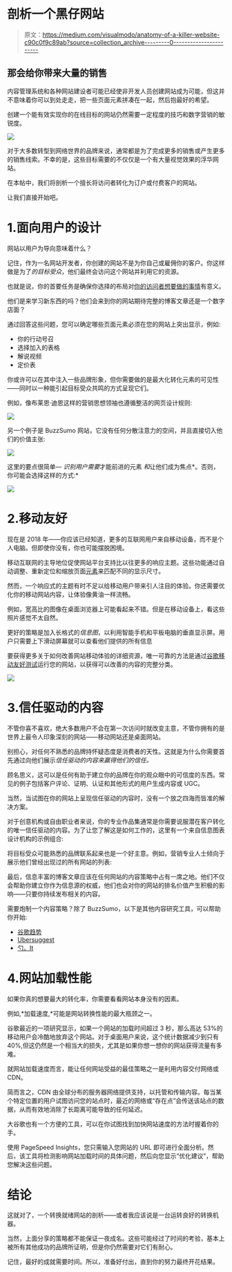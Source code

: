 # 剖析一个黑仔网站

> 原文：<https://medium.com/visualmodo/anatomy-of-a-killer-website-c90c0f9c89ab?source=collection_archive---------0----------------------->

## 那会给你带来大量的销售

内容管理系统和各种网站建设者可能已经使非开发人员创建网站成为可能，但这并不意味着你可以到处走走，把一些页面元素拼凑在一起，然后抱最好的希望。

创建一个能有效实现你的在线目标的网站仍然需要一定程度的技巧和数字营销的敏锐度。

![](img/6935dc5d98f3306125b23f35e7c8be97.png)

对于大多数转型到网络世界的品牌来说，通常都是为了完成更多的销售或产生更多的销售线索。不幸的是，这些目标需要的不仅仅是一个有大量视觉效果的浮华网站。

在本帖中，我们将剖析一个擅长将访问者转化为订户或付费客户的网站。

让我们直接开始吧。

# 1.面向用户的设计

网站以用户为导向意味着什么？

记住，作为一名网站开发者，你创建的网站不是为你自己或雇佣你的客户。你这样做是为了*的目标受众*，他们最终会访问这个网站并利用它的资源。

也就是说，你的首要任务是确保你选择的布局对[你的访问者想要做的事情](https://www.collectiveray.com/web-design/opinion/real-ux-design-how-to-separate-the-wheat-from-the-chaff-in-5-simple-ways.html)有意义。

他们是来学习新东西的吗？他们会来到你的网站期待完整的博客文章还是一个数字店面？

通过回答这些问题，您可以确定哪些页面元素必须在您的网站上突出显示，例如:

*   你的行动号召
*   选择加入的表格
*   解说视频
*   定价表

你或许可以在其中注入一些品牌形象，但你需要做的是最大化转化元素的可见性——同时以一种能引起目标受众共鸣的方式呈现它们。

例如，像布莱恩·迪恩这样的营销思想领袖也遵循整洁的网页设计规则:

![](img/56be0c52f8b6cd90e62a002359a86026.png)

另一个例子是 BuzzSumo 网站，它没有任何分散注意力的空间，并且直接切入他们的价值主张:

![](img/9e14787c47c14630d75c85b595b7a35b.png)

这里的要点很简单— *识别用户需要*才能前进的元素 *和*让他们成为焦点*。否则，你可能会选择这样的方式:*

![](img/03c5e446b8e717937e19a2921566b558.png)

# 2.移动友好

现在是 2018 年——你应该已经知道，更多的互联网用户来自移动设备，而不是个人电脑。但即使你没有，你也可能摆脱困境。

移动互联网的主导地位促使网站平台支持比以往更多的响应主题。这些功能通过自动调整、重新定位和缩放页面[元素](https://visualmodo.com/)来匹配不同的显示尺寸。

然而，一个响应式的主题有时不足以给移动用户带来引人注目的体验。你还需要优化你的移动网站内容，让体验像黄油一样流畅。

例如，宽高比的图像在桌面浏览器上可能看起来不错。但是在移动设备上，看这些照片感觉不太自然。

更好的策略是加入长格式的*信息图*，以利用智能手机和平板电脑的垂直显示屏。用户只需要上下滑动屏幕就可以查看他们提供的所有信息

要获得更多关于如何改善网站移动体验的详细资源，唯一可靠的方法是通过[谷歌移动友好测试](https://search.google.com/test/mobile-friendly)运行您的网站，以获得可以改善的内容的完整分类。

![](img/e22aa35dcb612dcc627af83f4bce578c.png)

# 3.信任驱动的内容

不管你喜不喜欢，绝大多数用户不会在第一次访问时就改变主意，不管你拥有的是世界上最令人印象深刻的网站——移动网站还是桌面网站。

别担心，对任何不熟悉的品牌持怀疑态度是消费者的天性。这就是为什么你需要首先通过向他们展示*信任驱动的内容来赢得他们的信任。*

顾名思义，这可以是任何有助于建立你的品牌在你的观众眼中的可信度的东西。常见的例子包括客户评论、证明、认证和其他形式的用户生成内容或 UGC。

当然，当试图在你的网站上呈现信任驱动的内容时，没有一个放之四海而皆准的解决方案。

对于创意机构或自由职业者来说，你的专业作品集通常是你需要说服潜在客户转化的唯一信任驱动的内容。为了让您了解这是如何工作的，这里有一个来自信息图表设计机构的示例组合:

将目标受众可能熟悉的品牌联系起来也是一个好主意。例如，营销专业人士倾向于展示他们曾经出现过的所有网站的列表:

最后，信息丰富的博客文章应该在任何网站的内容策略中占有一席之地。他们不仅会帮助你建立你作为信息源的权威，他们也会对你的网站的排名价值产生积极的影响——只要你持续发布相关的内容。

需要炮制一个内容策略？除了 BuzzSumo，以下是其他内容研究工具，可以帮助你开始:

*   [谷歌趋势](https://trends.google.com/trends/)
*   [Ubersuggest](https://neilpatel.com/ubersuggest/)
*   [勺。It](https://www.scoop.it/)

# 4.网站加载性能

如果你真的想要最大的转化率，你需要看看网站本身没有的因素。

例如,*加载速度,*可能是网站转换性能的最大瓶颈之一。

谷歌最近的一项研究显示，如果一个网站的加载时间超过 3 秒，那么高达 53%的移动用户会冷酷地放弃这个网站。对于桌面用户来说，这个统计数据减少到只有 40%,但这仍然是一个相当大的损失，尤其是如果你想一想你的网站获得流量有多难。

就网站加载速度而言，能让任何网站受益的最佳策略之一是利用内容交付网络或 CDN。

简而言之，CDN 由全球分布的服务器网络提供支持，以托管和传输内容。每当某个特定位置的用户试图访问您的站点时，最近的网络或“存在点”会传送该站点的数据，从而有效地消除了长距离可能导致的任何延迟。

大谷歌也有一个方便的工具，可以在你试图找到加快网站速度的方法时握着你的手。

使用 PageSpeed Insights，您只需输入您网站的 URL 即可进行全面分析。然后，该工具将检测影响网站加载时间的具体问题，然后向您显示“优化建议”，帮助您解决这些问题。

# 结论

这就对了，一个转换就绪网站的剖析——或者我应该说是一台运转良好的转换机器。

当然，上面分享的策略都不能保证一夜成名。这些可能经过了时间的考验，基本上被所有其他成功的品牌所证明，但是你仍然需要对它们有耐心。

记住，最好的成就需要时间。所以，准备好付出，直到你的努力最终开花结果。